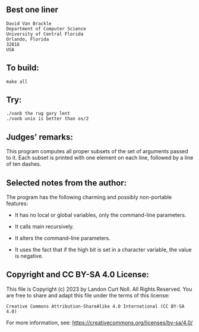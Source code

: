 ## Best one liner

	David Van Brackle
	Department of Computer Science
	University of Central Florida
	Orlando, Florida 
	32816
	USA 


## To build:

	make all

## Try:

	./vanb the rug gary lent	
	./vanb unix is better than os/2

## Judges' remarks:

This program computes all proper subsets of the set of
arguments passed to it.  Each subset is printed with one 
element on each line, followed by a line of ten dashes.



## Selected notes from the author:

The program has the following charming and possibly 
non-portable features:

* It has no local or global variables, only the command-line parameters.

* It calls main recursively.

* It alters the command-line parameters.

* It uses the fact that if the high bit is set in a character variable, the
value is negative.

## Copyright and CC BY-SA 4.0 License:

This file is Copyright (c) 2023 by Landon Curt Noll.  All Rights Reserved.
You are free to share and adapt this file under the terms of this license:

    Creative Commons Attribution-ShareAlike 4.0 International (CC BY-SA 4.0)

For more information, see: https://creativecommons.org/licenses/by-sa/4.0/

